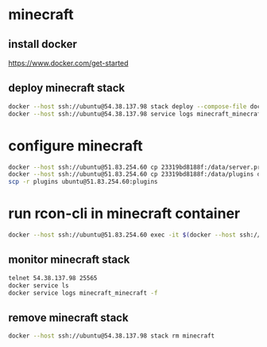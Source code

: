 # minecraft

## install docker

https://www.docker.com/get-started

## deploy minecraft stack

```sh
docker --host ssh://ubuntu@54.38.137.98 stack deploy --compose-file docker-compose.yml --prune minecraft
docker --host ssh://ubuntu@54.38.137.98 service logs minecraft_minecraft -f
```

# configure minecraft

```sh
docker --host ssh://ubuntu@51.83.254.60 cp 23319bd8188f:/data/server.properties data/
docker --host ssh://ubuntu@51.83.254.60 cp 23319bd8188f:/data/plugins data/
scp -r plugins ubuntu@51.83.254.60:plugins
```


# run rcon-cli in minecraft container

```sh
docker --host ssh://ubuntu@51.83.254.60 exec -it $(docker --host ssh://ubuntu@51.83.254.60 ps -q -f name=minecraft) rcon-cli
```

## monitor minecraft stack

```sh
telnet 54.38.137.98 25565
docker service ls
docker service logs minecraft_minecraft -f
```

## remove minecraft stack
```sh
docker --host ssh://ubuntu@54.38.137.98 stack rm minecraft
```
